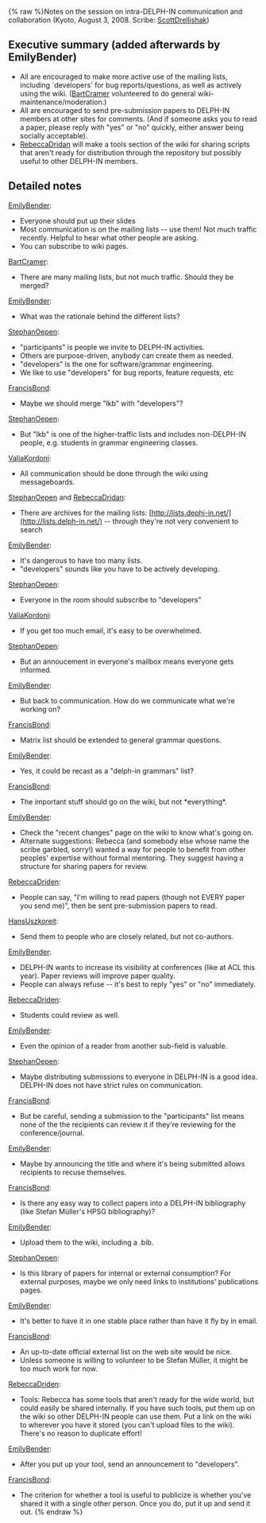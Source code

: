 {% raw %}Notes on the session on intra-DELPH-IN communication and collaboration
(Kyoto, August 3, 2008. Scribe: [ScottDrellishak](https://delph-in.github.io/docs/garage/ScottDrellishak))

## Executive summary (added afterwards by EmilyBender)

- All are encouraged to make more active use of the mailing lists,
including \`developers' for bug reports/questions, as well as
actively using the wiki. ([BartCramer](https://delph-in.github.io/docs/garage/BartCramer) volunteered to do
general wiki-maintenance/moderation.)
- All are encouraged to send pre-submission papers to DELPH-IN members
at other sites for comments. (And if someone asks you to read a
paper, please reply with "yes" or "no" quickly, either answer being
socially acceptable).
- [RebeccaDridan](https://delph-in.github.io/docs/garage/RebeccaDridan) will make a tools section of the wiki
for sharing scripts that aren't ready for distribution through the
repository but possibly useful to other DELPH-IN members.

## Detailed notes

[EmilyBender](https://delph-in.github.io/docs/garage/EmilyBender):

- Everyone should put up their slides
- Most communication is on the mailing lists -- use them! Not much
traffic recently. Helpful to hear what other people are asking.
- You can subscribe to wiki pages.

[BartCramer](https://delph-in.github.io/docs/garage/BartCramer):

- There are many mailing lists, but not much traffic. Should they be
merged?

[EmilyBender](https://delph-in.github.io/docs/garage/EmilyBender):

- What was the rationale behind the different lists?

[StephanOepen](https://delph-in.github.io/docs/garage/StephanOepen):

- "participants" is people we invite to DELPH-IN activities.
- Others are purpose-driven, anybody can create them as needed.
- "developers" is the one for software/grammar engineering.
- We like to use "developers" for bug reports, feature requests, etc

[FrancisBond](https://delph-in.github.io/docs/garage/FrancisBond):

- Maybe we should merge "lkb" with "developers"?

[StephanOepen](https://delph-in.github.io/docs/garage/StephanOepen):

- But "lkb" is one of the higher-traffic lists and includes
non-DELPH-IN people, e.g. students in grammar engineering classes.

[ValiaKordoni](https://delph-in.github.io/docs/garage/ValiaKordoni):

- All communication should be done through the wiki using
messageboards.

[StephanOepen](https://delph-in.github.io/docs/garage/StephanOepen) and [RebeccaDridan](https://delph-in.github.io/docs/garage/RebeccaDridan):

- There are archives for the mailing lists:
[http://lists.dephi-in.net/](http://lists.delph-in.net/) -- through
they're not very convenient to search

[EmilyBender](https://delph-in.github.io/docs/garage/EmilyBender):

- It's dangerous to have too many lists.
- "developers" sounds like you have to be actively developing.

[StephanOepen](https://delph-in.github.io/docs/garage/StephanOepen):

- Everyone in the room should subscribe to "developers"

[ValiaKordoni](https://delph-in.github.io/docs/garage/ValiaKordoni):

- If you get too much email, it's easy to be overwhelmed.

[StephanOepen](https://delph-in.github.io/docs/garage/StephanOepen):

- But an annoucement in everyone's mailbox means everyone gets
informed.

[EmilyBender](https://delph-in.github.io/docs/garage/EmilyBender):

- But back to communication. How do we communicate what we're working
on?

[FrancisBond](https://delph-in.github.io/docs/garage/FrancisBond):

- Matrix list should be extended to general grammar questions.

[EmilyBender](https://delph-in.github.io/docs/garage/EmilyBender):

- Yes, it could be recast as a "delph-in grammars" list?

[FrancisBond](https://delph-in.github.io/docs/garage/FrancisBond):

- The important stuff should go on the wiki, but not \*everything\*.

[EmilyBender](https://delph-in.github.io/docs/garage/EmilyBender):

- Check the "recent changes" page on the wiki to know what's going on.
- Alternate suggestions: Rebecca (and somebody else whose name the
scribe garbled, sorry!) wanted a way for people to benefit from
other peoples' expertise without formal mentoring. They suggest
having a structure for sharing papers for review.

[RebeccaDriden](/RebeccaDriden):

- People can say, "I'm willing to read papers (though not EVERY paper
you send me)", then be sent pre-submission papers to read.

[HansUszkoreit](https://delph-in.github.io/docs/garage/HansUszkoreit):

- Send them to people who are closely related, but not co-authors.

[EmilyBender](https://delph-in.github.io/docs/garage/EmilyBender):

- DELPH-IN wants to increase its visibility at conferences (like at
ACL this year). Paper reviews will improve paper quality.
- People can always refuse -- it's best to reply "yes" or "no"
immediately.

[RebeccaDriden](/RebeccaDriden):

- Students could review as well.

[EmilyBender](https://delph-in.github.io/docs/garage/EmilyBender):

- Even the opinion of a reader from another sub-field is valuable.

[StephanOepen](https://delph-in.github.io/docs/garage/StephanOepen):

- Maybe distributing submissions to everyone in DELPH-IN is a good
idea. DELPH-IN does not have strict rules on communication.

[FrancisBond](https://delph-in.github.io/docs/garage/FrancisBond):

- But be careful, sending a submission to the "participants" list
means none of the the recipients can review it if they're reviewing
for the conference/journal.

[EmilyBender](https://delph-in.github.io/docs/garage/EmilyBender):

- Maybe by announcing the title and where it's being submitted allows
recipients to recuse themselves.

[FrancisBond](https://delph-in.github.io/docs/garage/FrancisBond):

- Is there any easy way to collect papers into a DELPH-IN bibliography
(like Stefan Müller's HPSG bibliography)?

[EmilyBender](https://delph-in.github.io/docs/garage/EmilyBender):

- Upload them to the wiki, including a .bib.

[StephanOepen](https://delph-in.github.io/docs/garage/StephanOepen):

- Is this library of papers for internal or external consumption? For
external purposes, maybe we only need links to institutions'
publications pages.

[EmilyBender](https://delph-in.github.io/docs/garage/EmilyBender):

- It's better to have it in one stable place rather than have it fly
by in email.

[FrancisBond](https://delph-in.github.io/docs/garage/FrancisBond):

- An up-to-date official external list on the web site would be nice.
- Unless someone is willing to volunteer to be Stefan Müller, it might
be too much work for now.

[RebeccaDriden](/RebeccaDriden):

- Tools: Rebecca has some tools that aren't ready for the wide world,
but could easily be shared internally. If you have such tools, put
them up on the wiki so other DELPH-IN people can use them. Put a
link on the wiki to wherever you have it stored (you can't upload
files to the wiki). There's no reason to duplicate effort!

[EmilyBender](https://delph-in.github.io/docs/garage/EmilyBender):

- After you put up your tool, send an announcement to "developers".

[FrancisBond](https://delph-in.github.io/docs/garage/FrancisBond):

- The criterion for whether a tool is useful to publicize is whether
you've shared it with a single other person. Once you do, put it up
and send it out.
<update date omitted for speed>{% endraw %}